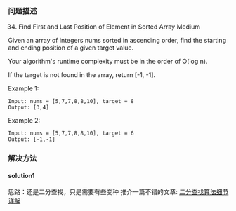 
### 问题描述
34. Find First and Last Position of Element in Sorted Array
Medium

Given an array of integers nums sorted in ascending order, find the starting and ending position of a given target value.

Your algorithm's runtime complexity must be in the order of O(log n).

If the target is not found in the array, return [-1, -1].

Example 1:
``` 
Input: nums = [5,7,7,8,8,10], target = 8
Output: [3,4]
``` 

Example 2:
``` 
Input: nums = [5,7,7,8,8,10], target = 6
Output: [-1,-1]
```     

### 解决方法
#### solution1
思路：还是二分查找，只是需要有些变种
推介一篇不错的文章: [二分查找算法细节详解](https://leetcode-cn.com/problems/find-first-and-last-position-of-element-in-sorted-array/solution/er-fen-cha-zhao-suan-fa-xi-jie-xiang-jie-by-labula/)  
